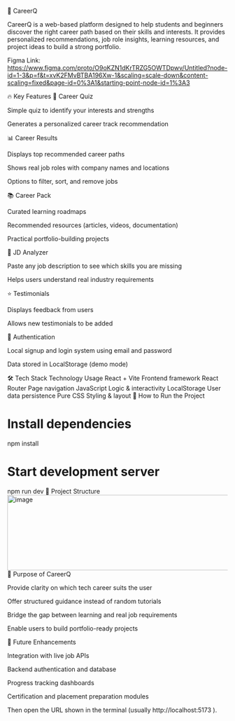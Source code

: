 🌟 CareerQ

CareerQ is a web-based platform designed to help students and beginners discover the right career path based on their skills and interests. It provides personalized recommendations, job role insights, learning resources, and project ideas to build a strong portfolio.

Figma Link:
https://www.figma.com/proto/O9oKZN1dKrTRZG5OWTDpwv/Untitled?node-id=1-3&p=f&t=xvK2FMvBTBA196Xw-1&scaling=scale-down&content-scaling=fixed&page-id=0%3A1&starting-point-node-id=1%3A3

🔥 Key Features
🎯 Career Quiz

Simple quiz to identify your interests and strengths

Generates a personalized career track recommendation

📊 Career Results

Displays top recommended career paths

Shows real job roles with company names and locations

Options to filter, sort, and remove jobs

📚 Career Pack

Curated learning roadmaps

Recommended resources (articles, videos, documentation)

Practical portfolio-building projects

🤖 JD Analyzer

Paste any job description to see which skills you are missing

Helps users understand real industry requirements

⭐ Testimonials

Displays feedback from users

Allows new testimonials to be added

🔐 Authentication

Local signup and login system using email and password

Data stored in LocalStorage (demo mode)

🛠 Tech Stack
Technology	Usage
React + Vite	Frontend framework
React Router	Page navigation
JavaScript	Logic & interactivity
LocalStorage	User data persistence
Pure CSS	Styling & layout
🚀 How to Run the Project
# Install dependencies
npm install

# Start development server
npm run dev
📁 Project Structure
<img width="810" height="172" alt="image" src="https://github.com/user-attachments/assets/5bcc5d7b-8af9-4ce2-93ab-21741586c142" />
🎯 Purpose of CareerQ

Provide clarity on which tech career suits the user

Offer structured guidance instead of random tutorials

Bridge the gap between learning and real job requirements

Enable users to build portfolio-ready projects

🔭 Future Enhancements

Integration with live job APIs

Backend authentication and database

Progress tracking dashboards

Certification and placement preparation modules


Then open the URL shown in the terminal (usually http://localhost:5173
).
